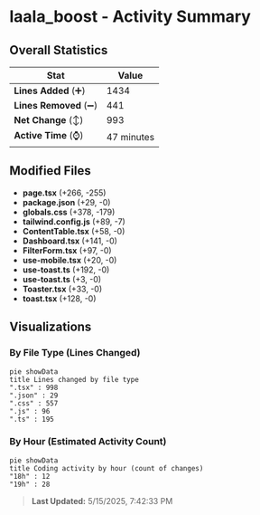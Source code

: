 # laala_boost - Activity Summary 

## Overall Statistics

| Stat                   | Value                                                             |
| ---------------------- | ----------------------------------------------------------------- |
| **Lines Added** (➕)   | 1434                                          |
| **Lines Removed** (➖) | 441                                        |
| **Net Change** (↕)    | 993                |
| **Active Time** (⌚)   | 47 minutes |


## Modified Files
- **page.tsx** (+266, -255)
- **package.json** (+29, -0)
- **globals.css** (+378, -179)
- **tailwind.config.js** (+89, -7)
- **ContentTable.tsx** (+58, -0)
- **Dashboard.tsx** (+141, -0)
- **FilterForm.tsx** (+97, -0)
- **use-mobile.tsx** (+20, -0)
- **use-toast.ts** (+192, -0)
- **use-toast.ts** (+3, -0)
- **Toaster.tsx** (+33, -0)
- **toast.tsx** (+128, -0)

## Visualizations

### By File Type (Lines Changed)

```mermaid
pie showData
title Lines changed by file type
".tsx" : 998
".json" : 29
".css" : 557
".js" : 96
".ts" : 195
```

### By Hour (Estimated Activity Count)

```mermaid
pie showData
title Coding activity by hour (count of changes)
"18h" : 12
"19h" : 28
```


> **Last Updated:** 5/15/2025, 7:42:33 PM